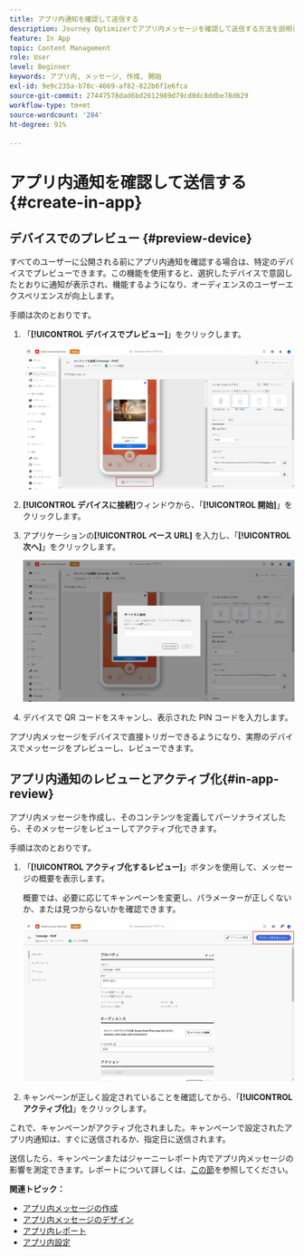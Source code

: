 ```yaml
---
title: アプリ内通知を確認して送信する
description: Journey Optimizerでアプリ内メッセージを確認して送信する方法を説明します
feature: In App
topic: Content Management
role: User
level: Beginner
keywords: アプリ内, メッセージ, 作成, 開始
exl-id: 9e9c235a-b78c-4669-af82-822b6f1e6fca
source-git-commit: 27447578dad6bd2612989d79cd0dc8ddbe78d629
workflow-type: tm+mt
source-wordcount: '284'
ht-degree: 91%

---
```


# アプリ内通知を確認して送信する {#create-in-app}

## デバイスでのプレビュー {#preview-device}

すべてのユーザーに公開される前にアプリ内通知を確認する場合は、特定のデバイスでプレビューできます。この機能を使用すると、選択したデバイスで意図したとおりに通知が表示され、機能するようになり、オーディエンスのユーザーエクスペリエンスが向上します。

手順は次のとおりです。

1. 「**[!UICONTROL デバイスでプレビュー]**」をクリックします。

   ![](assets/in_app_create_6.png)

1. **[!UICONTROL デバイスに接続]**&#x200B;ウィンドウから、「**[!UICONTROL 開始]**」をクリックします。

1. アプリケーションの&#x200B;**[!UICONTROL ベース URL]** を入力し、「**[!UICONTROL 次へ]**」をクリックします。

   ![](assets/in_app_create_7.png)

1. デバイスで QR コードをスキャンし、表示された PIN コードを入力します。

アプリ内メッセージをデバイスで直接トリガーできるようになり、実際のデバイスでメッセージをプレビューし、レビューできます。

## アプリ内通知のレビューとアクティブ化{#in-app-review}

アプリ内メッセージを作成し、そのコンテンツを定義してパーソナライズしたら、そのメッセージをレビューしてアクティブ化できます。

手順は次のとおりです。

1. 「**[!UICONTROL アクティブ化するレビュー]**」ボタンを使用して、メッセージの概要を表示します。

   概要では、必要に応じてキャンペーンを変更し、パラメーターが正しくないか、または見つからないかを確認できます。

   ![](assets/in_app_create_5.png)

1. キャンペーンが正しく設定されていることを確認してから、「**[!UICONTROL アクティブ化]**」をクリックします。

これで、キャンペーンがアクティブ化されました。キャンペーンで設定されたアプリ内通知は、すぐに送信されるか、指定日に送信されます。

送信したら、キャンペーンまたはジャーニーレポート内でアプリ内メッセージの影響を測定できます。レポートについて詳しくは、[この節](../reports/campaign-global-report.md#inapp-report)を参照してください。

**関連トピック：**

* [アプリ内メッセージの作成 ](create-in-app.md)
* [アプリ内メッセージのデザイン](design-in-app.md)
* [アプリ内レポート](../reports/campaign-global-report.md#inapp-report)
* [アプリ内設定](inapp-configuration.md)

